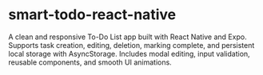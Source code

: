 # smart-todo-react-native
A clean and responsive To-Do List app built with React Native and Expo. Supports task creation, editing, deletion, marking complete, and persistent local storage with AsyncStorage. Includes modal editing, input validation, reusable components, and smooth UI animations.
